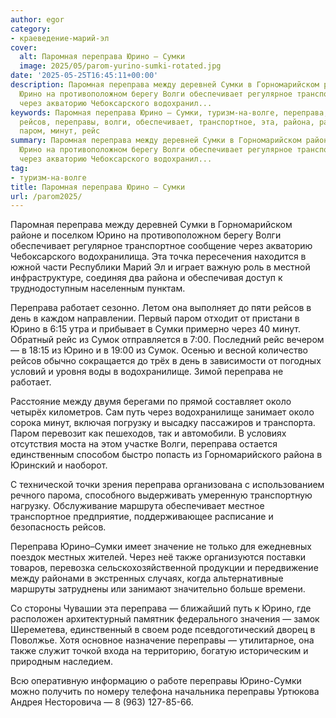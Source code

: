 ```yaml
---
author: egor
category:
- краеведение-марий-эл
cover:
  alt: Паромная переправа Юрино – Сумки
  image: 2025/05/parom-yurino-sumki-rotated.jpg
date: '2025-05-25T16:45:11+00:00'
description: Паромная переправа между деревней Сумки в Горномарийском районе и поселком
  Юрино на противоположном берегу Волги обеспечивает регулярное транспортное сообщение
  через акваторию Чебоксарского водохранил...
keywords: Паромная переправа Юрино – Сумки, туризм-на-волге, переправа, юрино, сумки,
  рейсов, переправы, волги, обеспечивает, транспортное, эта, района, работает, день,
  паром, минут, рейс
summary: Паромная переправа между деревней Сумки в Горномарийском районе и поселком
  Юрино на противоположном берегу Волги обеспечивает регулярное транспортное сообщение
  через акваторию Чебоксарского водохранил...
tag:
- туризм-на-волге
title: Паромная переправа Юрино – Сумки
url: /parom2025/
---
```


Паромная переправа между деревней Сумки в Горномарийском районе и поселком Юрино на противоположном берегу Волги обеспечивает регулярное транспортное сообщение через акваторию Чебоксарского водохранилища. Эта точка пересечения находится в южной части Республики Марий Эл и играет важную роль в местной инфраструктуре, соединяя два района и обеспечивая доступ к труднодоступным населенным пунктам.

Переправа работает сезонно. Летом она выполняет до пяти рейсов в день в каждом направлении. Первый паром отходит от пристани в Юрино в 6:15 утра и прибывает в Сумки примерно через 40 минут. Обратный рейс из Сумок отправляется в 7:00. Последний рейс вечером — в 18:15 из Юрино и в 19:00 из Сумок. Осенью и весной количество рейсов обычно сокращается до трёх в день в зависимости от погодных условий и уровня воды в водохранилище. Зимой переправа не работает.

Расстояние между двумя берегами по прямой составляет около четырёх километров. Сам путь через водохранилище занимает около сорока минут, включая погрузку и высадку пассажиров и транспорта. Паром перевозит как пешеходов, так и автомобили. В условиях отсутствия моста на этом участке Волги, переправа остается единственным способом быстро попасть из Горномарийского района в Юринский и наоборот.

С технической точки зрения переправа организована с использованием речного парома, способного выдерживать умеренную транспортную нагрузку. Обслуживание маршрута обеспечивает местное транспортное предприятие, поддерживающее расписание и безопасность рейсов.

Переправа Юрино–Сумки имеет значение не только для ежедневных поездок местных жителей. Через неё также организуются поставки товаров, перевозка сельскохозяйственной продукции и передвижение между районами в экстренных случаях, когда альтернативные маршруты затруднены или занимают значительно больше времени.

Со стороны Чувашии эта переправа — ближайший путь к Юрино, где расположен архитектурный памятник федерального значения — замок Шереметева, единственный в своем роде псевдоготический дворец в Поволжье. Хотя основное назначение переправы — утилитарное, она также служит точкой входа на территорию, богатую историческим и природным наследием.

Всю оперативную информацию о работе переправы Юрино-Сумки можно получить по номеру телефона начальника переправы Уртюкова Андрея Несторовича — 8 (963) 127-85-66.